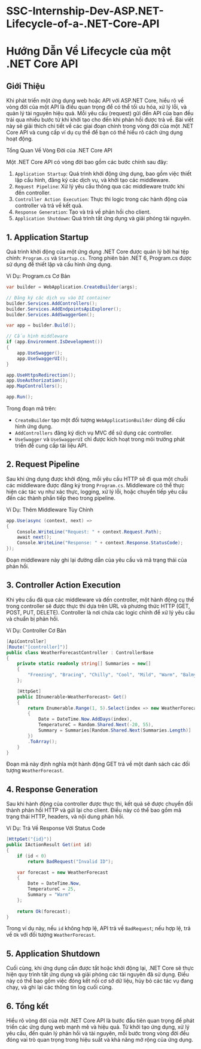 # SSC-Internship-Dev-ASP.NET-Lifecycle-of-a-.NET-Core-API
# Hướng Dẫn Về Lifecycle của một .NET Core API
## Giới Thiệu
Khi phát triển một ứng dụng web hoặc API với ASP.NET Core, hiểu rõ về vòng đời của một API là điều quan trọng để có thể tối ưu hóa, xử lý lỗi, và quản lý tài nguyên hiệu quả. Mỗi yêu cầu (request) gửi đến API của bạn đều trải qua nhiều bước từ khi khởi tạo cho đến khi phản hồi được trả về. Bài viết này sẽ giải thích chi tiết về các giai đoạn chính trong vòng đời của một .NET Core API và cung cấp ví dụ cụ thể để bạn có thể hiểu rõ cách ứng dụng hoạt động.

Tổng Quan Về Vòng Đời của .NET Core API

Một .NET Core API có vòng đời bao gồm các bước chính sau đây:

1. `Application Startup`: Quá trình khởi động ứng dụng, bao gồm việc thiết lập cấu hình, đăng ký các dịch vụ, và khởi tạo các middleware.
2. `Request Pipeline`: Xử lý yêu cầu thông qua các middleware trước khi đến controller.
3. `Controller Action Execution`: Thực thi logic trong các hành động của controller và trả về kết quả.
4. `Response Generation`: Tạo và trả về phản hồi cho client.
5. `Application Shutdown`: Quá trình tắt ứng dụng và giải phóng tài nguyên.
## 1. Application Startup
Quá trình khởi động của một ứng dụng .NET Core được quản lý bởi hai tệp chính: `Program.cs` và `Startup.cs`. Trong phiên bản .NET 6, Program.cs được sử dụng để thiết lập và cấu hình ứng dụng.

Ví Dụ: Program.cs Cơ Bản

```csharp
var builder = WebApplication.CreateBuilder(args);

// Đăng ký các dịch vụ vào DI container
builder.Services.AddControllers();
builder.Services.AddEndpointsApiExplorer();
builder.Services.AddSwaggerGen();

var app = builder.Build();

// Cấu hình middleware
if (app.Environment.IsDevelopment())
{
    app.UseSwagger();
    app.UseSwaggerUI();
}

app.UseHttpsRedirection();
app.UseAuthorization();
app.MapControllers();

app.Run();
```
Trong đoạn mã trên:

- `CreateBuilder` tạo một đối tượng `WebApplicationBuilder` dùng để cấu hình ứng dụng.
- `AddControllers` đăng ký dịch vụ MVC để sử dụng các controller.
- `UseSwagger` và `UseSwaggerUI` chỉ được kích hoạt trong môi trường phát triển để cung cấp tài liệu API.
## 2. Request Pipeline
Sau khi ứng dụng được khởi động, mỗi yêu cầu HTTP sẽ đi qua một chuỗi các middleware được đăng ký trong `Program.cs`. Middleware có thể thực hiện các tác vụ như xác thực, logging, xử lý lỗi, hoặc chuyển tiếp yêu cầu đến các thành phần tiếp theo trong pipeline.

Ví Dụ: Thêm Middleware Tùy Chỉnh

```csharp
app.Use(async (context, next) =>
{
    Console.WriteLine("Request: " + context.Request.Path);
    await next();
    Console.WriteLine("Response: " + context.Response.StatusCode);
});
```
Đoạn middleware này ghi lại đường dẫn của yêu cầu và mã trạng thái của phản hồi.

## 3. Controller Action Execution
Khi yêu cầu đã qua các middleware và đến controller, một hành động cụ thể trong controller sẽ được thực thi dựa trên URL và phương thức HTTP (GET, POST, PUT, DELETE). Controller là nơi chứa các logic chính để xử lý yêu cầu và chuẩn bị phản hồi.

Ví Dụ: Controller Cơ Bản

```csharp
[ApiController]
[Route("[controller]")]
public class WeatherForecastController : ControllerBase
{
    private static readonly string[] Summaries = new[]
    {
        "Freezing", "Bracing", "Chilly", "Cool", "Mild", "Warm", "Balmy", "Hot", "Sweltering", "Scorching"
    };

    [HttpGet]
    public IEnumerable<WeatherForecast> Get()
    {
        return Enumerable.Range(1, 5).Select(index => new WeatherForecast
        {
            Date = DateTime.Now.AddDays(index),
            TemperatureC = Random.Shared.Next(-20, 55),
            Summary = Summaries[Random.Shared.Next(Summaries.Length)]
        })
        .ToArray();
    }
}
```
Đoạn mã này định nghĩa một hành động GET trả về một danh sách các đối tượng `WeatherForecast`.

## 4. Response Generation
Sau khi hành động của controller được thực thi, kết quả sẽ được chuyển đổi thành phản hồi HTTP và gửi lại cho client. Điều này có thể bao gồm mã trạng thái HTTP, headers, và nội dung phản hồi.

Ví Dụ: Trả Về Response Với Status Code

```csharp
[HttpGet("{id}")]
public IActionResult Get(int id)
{
    if (id < 0)
        return BadRequest("Invalid ID");

    var forecast = new WeatherForecast
    {
        Date = DateTime.Now,
        TemperatureC = 25,
        Summary = "Warm"
    };
    
    return Ok(forecast);
}
```
Trong ví dụ này, nếu `id` không hợp lệ, API trả về `BadRequest`; nếu hợp lệ, trả về `Ok` với đối tượng `WeatherForecast`.

## 5. Application Shutdown
Cuối cùng, khi ứng dụng cần được tắt hoặc khởi động lại, .NET Core sẽ thực hiện quy trình tắt ứng dụng và giải phóng các tài nguyên đã sử dụng. Điều này có thể bao gồm việc đóng kết nối cơ sở dữ liệu, hủy bỏ các tác vụ đang chạy, và ghi lại các thông tin log cuối cùng.
## 6. Tổng kết
Hiểu rõ vòng đời của một .NET Core API là bước đầu tiên quan trọng để phát triển các ứng dụng web mạnh mẽ và hiệu quả. Từ khởi tạo ứng dụng, xử lý yêu cầu, đến quản lý phản hồi và tài nguyên, mỗi bước trong vòng đời đều đóng vai trò quan trọng trong hiệu suất và khả năng mở rộng của ứng dụng.
